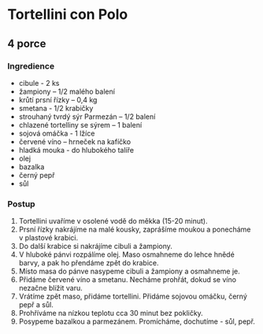 # Tortellini con Polo

## 4 porce

### Ingredience

- cibule - 2 ks
- žampiony – 1/2 malého balení
- krůtí prsní řízky – 0,4 kg
- smetana - 1/2 krabičky
- strouhaný tvrdý sýr Parmezán – 1/2 balení
- chlazené tortelliny se sýrem – 1 balení
- sojová omáčka - 1 lžíce
- červené víno – hrneček na kafíčko
- hladká mouka - do hlubokého talíře
- olej
- bazalka
- černý pepř
- sůl

### Postup

1. Tortellini uvaříme v osolené vodě do měkka (15-20 minut).
2. Prsní řízky nakrájíme na malé kousky, zaprášíme moukou a ponecháme v plastové krabici.
3. Do další krabice si nakrájíme cibuli a žampiony.
4. V hluboké pánvi rozpálíme olej. Maso osmahneme do lehce hnědé barvy, a pak ho přendáme zpět do krabice.
5. Místo masa do pánve nasypeme cibuli a žampiony a osmahneme je.
6. Přidáme červené víno a smetanu. Necháme prohřát, dokud se víno nezačne blížit varu.
7. Vrátíme zpět maso, přidáme tortellini. Přidáme sojovou omáčku, černý pepř a sůl.
8. Prohříváme na nízkou teplotu cca 30 minut bez pokličky.
9. Posypeme bazalkou a parmezánem. Promícháme, dochutíme - sůl, pepř.

